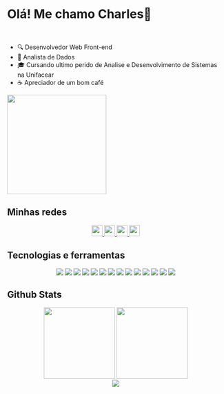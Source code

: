 <h1>Olá! Me chamo Charles👋</h1>
</br>

- 🔍 Desenvolvedor Web Front-end
- 🎲 Analista de Dados
- 🎓 Cursando ultimo perido de Analise e Desenvolvimento de Sistemas na Unifacear
- ☕ Apreciador de um bom café

<img height="230em" src="https://github-readme-stats-git-masterrstaa-rickstaa.vercel.app/api/top-langs/?username=charleshgps&layout=compact&langs_count=168&theme=nightowl"/>
 
<div>
 <h2>Minhas redes</h2>
 <div align = "center">
   <a href="https://www.linkedin.com/in/charles-humberto-garcia-de-paula-silva-1693a4b6/">
     <img width="25px" src="https://img.icons8.com/color/48/000000/linkedin-2--v1.png" />
   </a>
   <a href="https://www.instagram.com/charles_hgps/">
     <img width="25px" src="https://img.icons8.com/fluency/48/000000/instagram-new.png" />
   </a>
   <a href="https://app.netlify.com/teams/charleshgps/overview">
     <img width="25px" src="https://img.icons8.com/external-tal-revivo-shadow-tal-revivo/512/external-netlify-a-cloud-computing-company-that-offers-hosting-and-serverless-backend-services-for-static-websites-logo-shadow-tal-revivo.png" />
   </a>
   <a href="https://twitter.com/Charles65589416">
     <img width="25px" src="https://img.icons8.com/color/48/000000/twitter--v1.png" />
   </a>
 </div>
 
 <h2>Tecnologias e ferramentas</h2>
 <div align = "center">
   <img src="https://img.shields.io/badge/HTML5-E34F26?style=for-the-badge&logo=html5&logoColor=white" />
   <img src="https://img.shields.io/badge/CSS3-1572B6?style=for-the-badge&logo=css3&logoColor=white" />
   <img src="https://img.shields.io/badge/JavaScript-F7DF1E?style=for-the-badge&logo=javascript&logoColor=black" />
   <img src="https://img.shields.io/badge/TypeScript-007ACC?style=for-the-badge&logo=typescript&logoColor=white" />
   <img src="https://img.shields.io/badge/Vue.js-35495E?style=for-the-badge&logo=vuedotjs&logoColor=4FC08D"/>
   <img src="https://img.shields.io/badge/React-20232A?style=for-the-badge&logo=react&logoColor=61DAFB"/>
   <img src="https://img.shields.io/badge/Node.js-339933?style=for-the-badge&logo=nodedotjs&logoColor=white" />
   <img src="https://img.shields.io/badge/C%23-239120?style=for-the-badge&logo=c-sharp&logoColor=white" />
   <img src="https://img.shields.io/badge/PLSQL-F80000?style=for-the-badge&logo=oracle&logoColor=black" />   
   <img src="https://img.shields.io/badge/GIT-E44C30?style=for-the-badge&logo=git&logoColor=white" />
   <img src="https://img.shields.io/badge/GitHub-100000?style=for-the-badge&logo=github&logoColor=white" />
   <img src="https://img.shields.io/badge/Visual_Studio_Code-0078D4?style=for-the-badge&logo=visual%20studio%20code&logoColor=white" />
   <img src="https://img.shields.io/badge/PowerBI-F2C811?style=for-the-badge&logo=Power%20BI&logoColor=white" />
   <img src="https://img.shields.io/badge/Unity-100000?style=for-the-badge&logo=unity&logoColor=white" />
   
 </div>

 <h2>Github Stats</h2>
 <div align = "center">
 <img height="165em" src="https://github-readme-stats-git-masterrstaa-rickstaa.vercel.app/api?username=charleshgps&show_icons=true&theme=nightowl&include_all_commits=true&count_private=true"/>
 <img height="165em" src="https://github-readme-streak-stats.herokuapp.com/?user=charleshgps&theme=nightowl"/>
 </div>
 <div align = "center">
 <img src="https://github-readme-activity-graph.cyclic.app/graph?username=charleshgps&theme=nightowl"/>
 </div>
</div>

